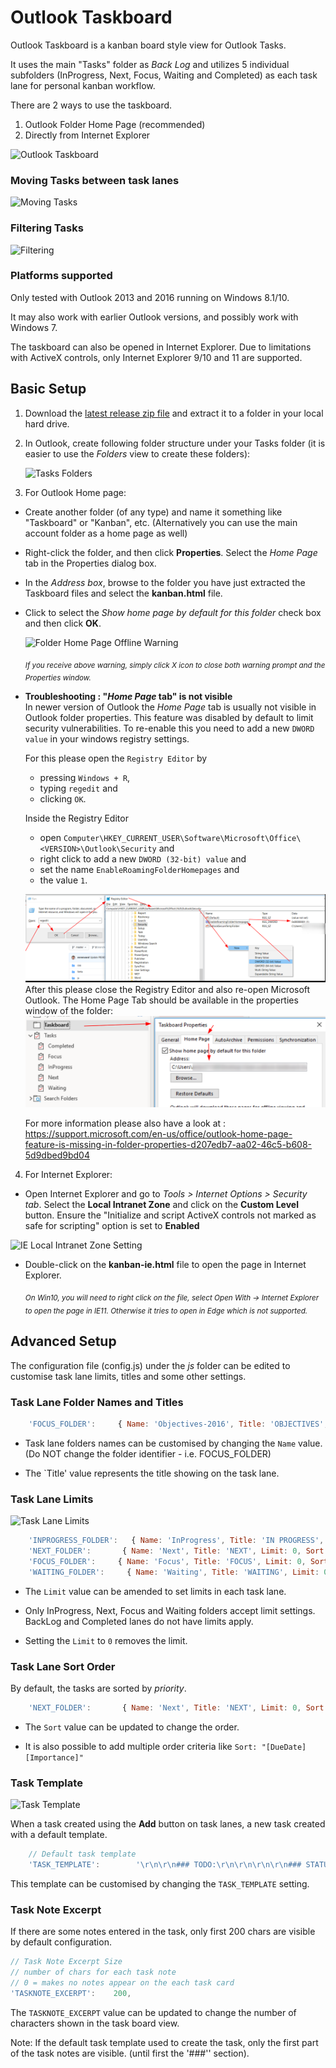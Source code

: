 # Outlook Taskboard
Outlook Taskboard is a kanban board style view for Outlook Tasks.

It uses the main "Tasks" folder as *Back Log* and utilizes 5 individual subfolders (InProgress, Next, Focus, Waiting and Completed) as each task lane for personal kanban workflow.

There are 2 ways to use the taskboard.

  1. Outlook Folder Home Page (recommended)
  2. Directly from Internet Explorer

![Outlook Taskboard](http://evrenvarol.github.io/outlook-taskboard/img/outlook-taskboard.png)

### Moving Tasks between task lanes
![Moving Tasks](http://evrenvarol.github.io/outlook-taskboard/img/task-drag.gif)

### Filtering Tasks
![Filtering](http://evrenvarol.github.io/outlook-taskboard/img/task-filter.gif)

### Platforms supported
Only tested with Outlook 2013 and 2016 running on Windows 8.1/10.

It may also work with earlier Outlook versions, and possibly work with Windows 7.

The taskboard can also be opened in Internet Explorer. Due to limitations with ActiveX controls, only Internet Explorer 9/10 and 11 are supported.

## Basic Setup

1. Download the [latest release zip file](https://github.com/evrenvarol/outlook-taskboard/archive/master.zip) and extract it to a folder in your local hard drive.

2. In Outlook, create following folder structure under your Tasks folder (it is easier to use the *Folders* view to create these folders):

    ![Tasks Folders](http://evrenvarol.github.io/outlook-taskboard/img/task-folders.png)

3. For Outlook Home page:

  * Create another folder (of any type) and name it something like "Taskboard" or "Kanban", etc. (Alternatively you can use the main account folder as a home page as well)

  * Right-click the folder, and then click **Properties**. Select the *Home Page* tab in the <folder name> Properties dialog box.

  * In the *Address box*, browse to the folder you have just extracted the Taskboard files and select the **kanban.html** file.

  * Click to select the *Show home page by default for this folder* check box and then click **OK**.

      ![Folder Home Page Offline Warning](http://evrenvarol.github.io/outlook-taskboard/img/folder-home-page-offline-warning.png)

      <sub>*If you receive above warning, simply click X icon to close both warning prompt and the Properties window.*</sub>

  * **Troubleshooting : "*Home Page* tab" is not visible**  
    In newer version of Outlook the *Home Page* tab is usually not visible in Outlook folder properties. This feature was disabled by default to limit security vulnerabilities. To re-enable this you need to add a new `DWORD value` in your windows registry settings.

    For this please open the `Registry Editor` by
     * pressing `Windows + R`,
     * typing `regedit` and
     * clicking `OK`.

    Inside the Registry Editor
     * open `Computer\HKEY_CURRENT_USER\Software\Microsoft\Office\<VERSION>\Outlook\Security` and
     * right click to add a new `DWORD (32-bit) value` and
     * set the name `EnableRoamingFolderHomepages` and 
     * the value `1`.

    ![Enable Home Tab](img/EnableHomePageTab.png)
    After this please close the Registry Editor and also re-open Microsoft Outlook. The Home Page Tab should be available in the properties window of the folder:
    ![Enable Home Tab](img/HomePageTab.png)

    For more information please also have a look at : https://support.microsoft.com/en-us/office/outlook-home-page-feature-is-missing-in-folder-properties-d207edb7-aa02-46c5-b608-5d9dbed9bd04

4. For Internet Explorer:

  * Open Internet Explorer and go to *Tools > Internet Options > Security tab*. Select the **Local Intranet Zone** and click on the **Custom Level** button. Ensure the "Initialize and script ActiveX controls not marked as safe for scripting" option is set to **Enabled**

  ![IE Local Intranet Zone Setting](http://evrenvarol.github.io/outlook-taskboard/img/ie-localintranet-activexscript-enable.png)

  * Double-click on the **kanban-ie.html** file to open the page in Internet Explorer.

    <sub>*On Win10, you will need to right click on the file, select Open With -> Internet Explorer to open the page in IE11. Otherwise it tries to open in Edge which is not supported.*</sub>

## Advanced Setup

The configuration file (config.js) under the *js* folder can be edited to customise task lane limits, titles and some other settings.

### Task Lane Folder Names and Titles

```javascript
    'FOCUS_FOLDER':     { Name: 'Objectives-2016', Title: 'OBJECTIVES', Limit: 0, Sort: "[Importance]", Restrict: "[Complete] = false", Owner: '' },
```

* Task lane folders names can be customised by changing the `Name` value. (Do NOT change the folder identifier - i.e. FOCUS_FOLDER)

* The `Title' value represents the title showing on the task lane.

### Task Lane Limits

![Task Lane Limits](http://evrenvarol.github.io/outlook-taskboard/img/tasklane-limits.png)

```javascript
    'INPROGRESS_FOLDER':   { Name: 'InProgress', Title: 'IN PROGRESS', Limit: 5, Sort: "[Importance]", Restrict: "[Complete] = false", Owner: ''},
    'NEXT_FOLDER':       { Name: 'Next', Title: 'NEXT', Limit: 0, Sort: "[Importance]", Restrict: "[Complete] = false", Owner: ''},
    'FOCUS_FOLDER':     { Name: 'Focus', Title: 'FOCUS', Limit: 0, Sort: "[Importance]", Restrict: "[Complete] = false", Owner: '' },
    'WAITING_FOLDER':     { Name: 'Waiting', Title: 'WAITING', Limit: 0, Sort: "[Importance]", Restrict: "[Complete] = false", Owner: '' },
```

* The `Limit` value can be amended to set limits in each task lane.

* Only InProgress, Next, Focus and Waiting folders accept limit settings. BackLog and Completed lanes do not have limits apply.

* Setting the `Limit` to `0` removes the limit.

### Task Lane Sort Order

By default, the tasks are sorted by *priority*.

```javascript
    'NEXT_FOLDER':       { Name: 'Next', Title: 'NEXT', Limit: 0, Sort: "[DueDate]", Restrict: "[Complete] = false", Owner: ''},
```

* The `Sort` value can be updated to change the order.

* It is also possible to add multiple order criteria like `Sort: "[DueDate][Importance]"`

### Task Template

![Task Template](http://evrenvarol.github.io/outlook-taskboard/img/task-template.png)

When a task created using the **Add** button on task lanes, a new task created with a default template.

```javascript
    // Default task template
    'TASK_TEMPLATE':        '\r\n\r\n### TODO:\r\n\r\n\r\n\r\n### STATUS:\r\n\r\n\r\n\r\n### ISSUES:\r\n\r\n\r\n\r\n### REFERENCE:\r\n\r\n\r\n\r\n'
```

This template can be customised by changing the `TASK_TEMPLATE` setting.

### Task Note Excerpt

If there are some notes entered in the task, only first 200 chars are visible by default configuration.

```javascript
// Task Note Excerpt Size
// number of chars for each task note
// 0 = makes no notes appear on the each task card
'TASKNOTE_EXCERPT':    200,
```

The `TASKNOTE_EXCERPT` value can be updated to change the number of characters shown in the task board view.

Note: If the default task template used to create the task, only the first part of the task notes are visible. (until first the '###'' section).
